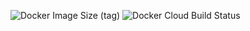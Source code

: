 ![Docker Image Size (tag)](https://img.shields.io/docker/image-size/dftechs/alpine-dev/latest?style=for-the-badge)
![Docker Cloud Build Status](https://img.shields.io/docker/cloud/build/dftechs/alpine-dev?style=for-the-badge&logo=docker)

